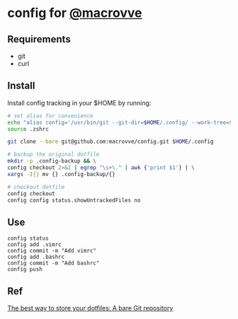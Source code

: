 # config for [@macrovve](https://github.com/macrovve)

## Requirements

* git
* curl


## Install
Install config tracking in your $HOME by running:

```bash
# set alias for convenience 
echo "alias config='/usr/bin/git --git-dir=$HOME/.config/ --work-tree=$HOME'" >> $HOME/.zshrc
source .zshrc

git clone --bare git@github.com:macrovve/config.git $HOME/.config

# backup the original dotfile
mkdir -p .config-backup && \
config checkout 2>&1 | egrep "\s+\." | awk {'print $1'} | \
xargs -I{} mv {} .config-backup/{}

# checkout dotfile
config checkout
config config status.showUntrackedFiles no
```

## Use

```
config status
config add .vimrc
config commit -m "Add vimrc"
config add .bashrc
config commit -m "Add bashrc"
config push
```


## Ref
[The best way to store your dotfiles: A bare Git repository](https://www.atlassian.com/git/tutorials/dotfiles)
